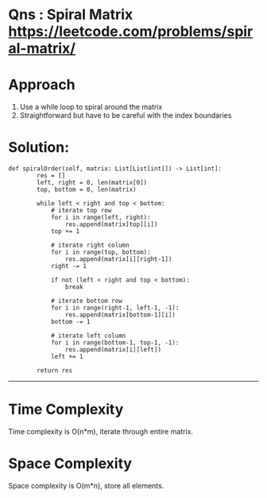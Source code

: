 # Qns : Spiral Matrix https://leetcode.com/problems/spiral-matrix/

# Approach
1) Use a while loop to spiral around the matrix
2) Straightforward but have to be careful with the index boundaries

# Solution:
```
def spiralOrder(self, matrix: List[List[int]]) -> List[int]:
        res = []
        left, right = 0, len(matrix[0])
        top, bottom = 0, len(matrix)

        while left < right and top < bottom:
            # iterate top row
            for i in range(left, right):
                res.append(matrix[top][i])
            top += 1

            # iterate right column
            for i in range(top, bottom):
                res.append(matrix[i][right-1])
            right -= 1

            if not (left < right and top < bottom):
                break
            
            # iterate bottom row
            for i in range(right-1, left-1, -1):
                res.append(matrix[bottom-1][i])
            bottom -= 1

            # iterate left column 
            for i in range(bottom-1, top-1, -1):
                res.append(matrix[i][left])
            left += 1
        
        return res
```
---

# Time Complexity
Time complexity is O(n*m), iterate through entire matrix.

# Space Complexity
Space complexity is O(m*n), store all elements.